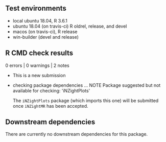 ## Test environments
* local ubuntu 18.04, R 3.6.1
* ubuntu 18.04 (on travis-ci) R oldrel, release, and devel
* macos (on travis-ci), R release
* win-builder (devel and release)

## R CMD check results

0 errors | 0 warnings | 2 notes

* This is a new submission

* checking package dependencies ... NOTE
  Package suggested but not available for checking: 'iNZightPlots'

  The `iNZightPlots` package (which imports this one) will be submitted once `iNZightMR` has been accepted.

## Downstream dependencies

There are currently no downstream dependencies for this package.
